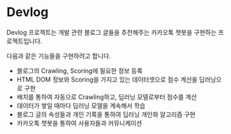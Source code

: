 # Devlog

Devlog 프로젝트는 개발 관련 블로그 글들을 추천해주는 카카오톡 챗봇을 구현하는 프로젝트입니다.   

다음과 같은 기능들을 구현하려고 합니다.

- 블로그의 Crawling, Scoring에 필요한 정보 등록
- HTML DOM 정보와 Scoring을 가지고 있는 데이터셋으로 점수 계산을 딥러닝으로 구현
- 배치를 통하여 자동으로 Crawling하고, 딥러닝 모델로부터 점수를 계산
- 데이터가 쌓일 때마다 딥러닝 모델을 계속해서 학습
- 블로그 글의 속성들과 개인 기록을 통하여 딥러닝 개인화 알고리즘 구현
- 카카오톡 챗봇을 통하여 사용자들과 커뮤니케이션